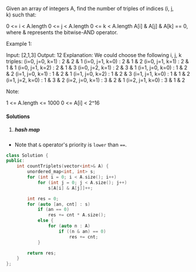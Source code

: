 Given an array of integers A, find the number of triples of indices (i, j, k) such that:

0 <= i < A.length
0 <= j < A.length
0 <= k < A.length
A[i] & A[j] & A[k] == 0, where & represents the bitwise-AND operator.
 

Example 1:

Input: [2,1,3]
Output: 12
Explanation: We could choose the following i, j, k triples:
(i=0, j=0, k=1) : 2 & 2 & 1
(i=0, j=1, k=0) : 2 & 1 & 2
(i=0, j=1, k=1) : 2 & 1 & 1
(i=0, j=1, k=2) : 2 & 1 & 3
(i=0, j=2, k=1) : 2 & 3 & 1
(i=1, j=0, k=0) : 1 & 2 & 2
(i=1, j=0, k=1) : 1 & 2 & 1
(i=1, j=0, k=2) : 1 & 2 & 3
(i=1, j=1, k=0) : 1 & 1 & 2
(i=1, j=2, k=0) : 1 & 3 & 2
(i=2, j=0, k=1) : 3 & 2 & 1
(i=2, j=1, k=0) : 3 & 1 & 2
 

Note:

1 <= A.length <= 1000
0 <= A[i] < 2^16

#### Solutions

1. ##### hash map

- Note that `&` operator's priority is `lower` than `==`.

```c++
class Solution {
public:
    int countTriplets(vector<int>& A) {
        unordered_map<int, int> s;
        for (int i = 0; i < A.size(); i++)
            for (int j = 0; j < A.size(); j++)
                s[A[i] & A[j]]++;

        int res = 0;
        for (auto [an, cnt] : s)
            if (an == 0)
                res += cnt * A.size();
            else {
                for (auto n : A)
                    if ((n & an) == 0)
                        res += cnt;
            }

        return res;
    }
};
```